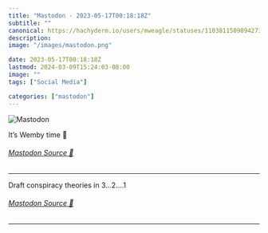 ```yaml
---
title: "Mastodon - 2023-05-17T00:18:18Z"
subtitle: ""
canonical: https://hachyderm.io/users/mweagle/statuses/110381150909427333
description:
image: "/images/mastodon.png"

date: 2023-05-17T00:18:18Z
lastmod: 2024-03-09T15:24:03-08:00
image: ""
tags: ["Social Media"]

categories: ["mastodon"]
---
```

![Mastodon](/images/mastodon.png)

<p>It’s Wemby time 🏀</p>


###### [Mastodon Source 🐘](https://hachyderm.io/@mweagle/110381150909427333)

___

<p>Draft conspiracy theories in 3…2….1</p>


###### [Mastodon Source 🐘](https://hachyderm.io/@mweagle/110381185801501155)

___
